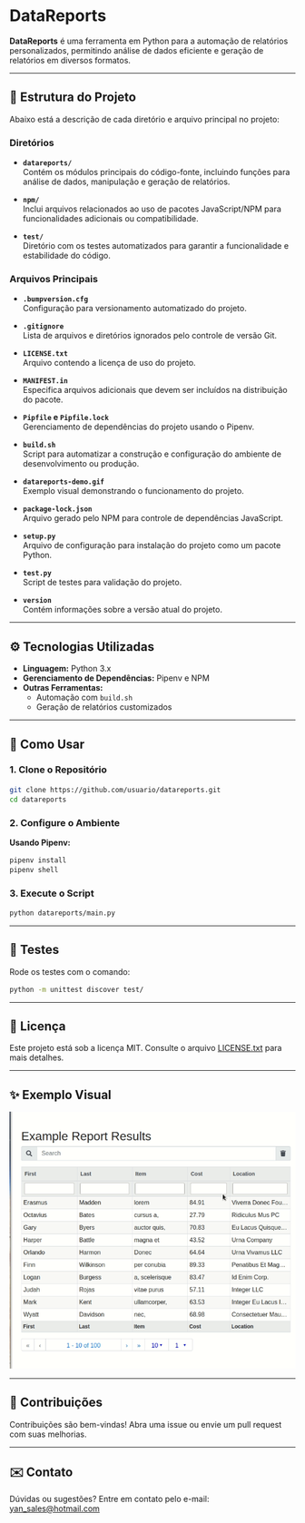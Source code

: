  # DataReports

**DataReports** é uma ferramenta em Python para a automação de relatórios personalizados, permitindo análise de dados eficiente e geração de relatórios em diversos formatos.

---

## 📂 Estrutura do Projeto

Abaixo está a descrição de cada diretório e arquivo principal no projeto:

### Diretórios

- **`datareports/`**  
  Contém os módulos principais do código-fonte, incluindo funções para análise de dados, manipulação e geração de relatórios.

- **`npm/`**  
  Inclui arquivos relacionados ao uso de pacotes JavaScript/NPM para funcionalidades adicionais ou compatibilidade.

- **`test/`**  
  Diretório com os testes automatizados para garantir a funcionalidade e estabilidade do código.

### Arquivos Principais

- **`.bumpversion.cfg`**  
  Configuração para versionamento automatizado do projeto.

- **`.gitignore`**  
  Lista de arquivos e diretórios ignorados pelo controle de versão Git.

- **`LICENSE.txt`**  
  Arquivo contendo a licença de uso do projeto.

- **`MANIFEST.in`**  
  Especifica arquivos adicionais que devem ser incluídos na distribuição do pacote.

- **`Pipfile` e `Pipfile.lock`**  
  Gerenciamento de dependências do projeto usando o Pipenv.

- **`build.sh`**  
  Script para automatizar a construção e configuração do ambiente de desenvolvimento ou produção.

- **`datareports-demo.gif`**  
  Exemplo visual demonstrando o funcionamento do projeto.

- **`package-lock.json`**  
  Arquivo gerado pelo NPM para controle de dependências JavaScript.

- **`setup.py`**  
  Arquivo de configuração para instalação do projeto como um pacote Python.

- **`test.py`**  
  Script de testes para validação do projeto.

- **`version`**  
  Contém informações sobre a versão atual do projeto.

---

## ⚙️ Tecnologias Utilizadas

- **Linguagem:** Python 3.x  
- **Gerenciamento de Dependências:** Pipenv e NPM  
- **Outras Ferramentas:** 
  - Automação com `build.sh`
  - Geração de relatórios customizados

---

## 🚀 Como Usar

### 1. Clone o Repositório
```bash
git clone https://github.com/usuario/datareports.git
cd datareports
```

### 2. Configure o Ambiente
**Usando Pipenv:**  
```bash
pipenv install
pipenv shell
```

### 3. Execute o Script
```bash
python datareports/main.py
```

---

## 🧪 Testes

Rode os testes com o comando:  
```bash
python -m unittest discover test/
```

---

## 📄 Licença

Este projeto está sob a licença MIT. Consulte o arquivo [LICENSE.txt](LICENSE.txt) para mais detalhes.

---

## ✨ Exemplo Visual

![Demonstração do DataReports](datareports-demo.gif)

---

## 📌 Contribuições

Contribuições são bem-vindas! Abra uma issue ou envie um pull request com suas melhorias.

---

## ✉️ Contato

Dúvidas ou sugestões? Entre em contato pelo e-mail: [yan_sales@hotmail.com](mailto:yan_sales@hotmail.com)
```
